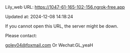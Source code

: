 Lily_web URL: https://1047-61-165-102-156.ngrok-free.app

Updated at: 2024-12-08 14:18:24

If you cannot open this URL, the server might be down.

Please contact: 

goley04@foxmail.com Or Wechat:GL_yeaH